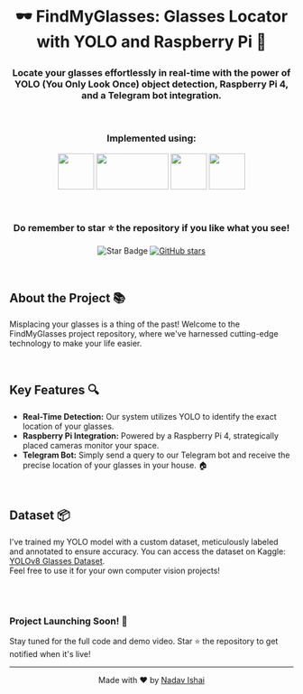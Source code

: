 #  <p align ="center" height="40px" width="40px"> 🕶️ FindMyGlasses: Glasses Locator with YOLO and Raspberry Pi 📸 </p>

###  <p align ="center" height="40px" width="40px"> Locate your glasses effortlessly in real-time with the power of YOLO (You Only Look Once) object detection, Raspberry Pi 4, and a Telegram bot integration. </p>

<br>

### <p align ="center"> Implemented using: </p>
<p align ="center">
<a href="https://www.python.org/" target="_blank" rel="noreferrer">   <img src="https://upload.wikimedia.org/wikipedia/commons/thumb/c/c3/Python-logo-notext.svg/800px-Python-logo-notext.svg.png" width="64" height="64" /></a>
<a href="https://docs.ultralytics.com/" target="_blank" rel="noreferrer">   <img src="https://assets-global.website-files.com/646dd1f1a3703e451ba81ecc/64994922be624dae865d06a5_UltralyticsYOLO_full_blue.svg" width="128" height="64" /></a>  
<a href="https://opencv.org/" target="_blank" rel="noreferrer">   <img src="https://opencv.org/wp-content/uploads/2022/05/logo.png" width="64" height="64" /></a> 
<a href="https://web.telegram.org/k/" target="_blank" rel="noreferrer">   <img src="https://www.pngkit.com/png/detail/897-8972864_telegram-telegram-logo-png.png" width="64" height="64" /></a>
</p>

<br>

### <p align ="center"> Do remember to star ⭐ the repository if you like what you see!</p>
<p align="center">
  <img src="https://img.shields.io/static/v1?label=%F0%9F%8C%9F&message=If%20Useful&style=style=flat&color=BC4E99" alt="Star Badge"/> 
  <a href="https://github.com/NadavIs56/FindMyGlasses-YOLOv8-RaspberryPi/stargazers"><img alt="GitHub stars" src="https://img.shields.io/github/stars/NadavIs56/FindMyGlasses-YOLOv8-RaspberryPi"></a>
</p>


<br>

## About the Project 📚
Misplacing your glasses is a thing of the past! Welcome to the FindMyGlasses project repository, where we've harnessed cutting-edge technology to make your life easier. 

<br>

## Key Features 🔍
- **Real-Time Detection:** Our system utilizes YOLO to identify the exact location of your glasses.
- **Raspberry Pi Integration:** Powered by a Raspberry Pi 4, strategically placed cameras monitor your space.
- **Telegram Bot:** Simply send a query to our Telegram bot and receive the precise location of your glasses in your house. 🏠

<br>

## Dataset 📦
I've trained my YOLO model with a custom dataset, meticulously labeled and annotated to ensure accuracy. You can access the dataset on Kaggle: [YOLOv8 Glasses Dataset](https://www.kaggle.com/datasets/nadavishai/yolov8-glasses-dataset-v1/). <br>Feel free to use it for your own computer vision projects!

<br><br>
### Project Launching Soon! 🚀
Stay tuned for the full code and demo video. Star ⭐ the repository to get notified when it's live!


---


<div align="center">
  Made with ❤️ by <a href="https://github.com/NadavIs56">Nadav Ishai</a>
</div>
